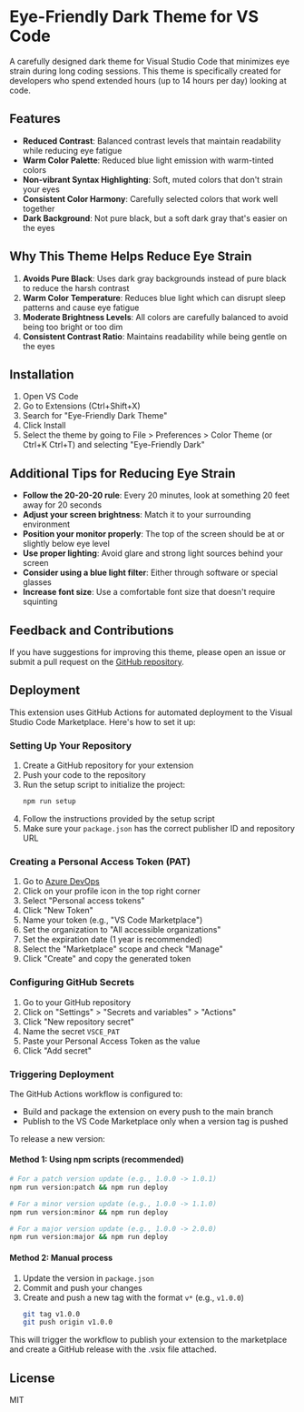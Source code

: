 # Eye-Friendly Dark Theme for VS Code

A carefully designed dark theme for Visual Studio Code that minimizes eye strain during long coding sessions. This theme is specifically created for developers who spend extended hours (up to 14 hours per day) looking at code.

## Features

- **Reduced Contrast**: Balanced contrast levels that maintain readability while reducing eye fatigue
- **Warm Color Palette**: Reduced blue light emission with warm-tinted colors
- **Non-vibrant Syntax Highlighting**: Soft, muted colors that don't strain your eyes
- **Consistent Color Harmony**: Carefully selected colors that work well together
- **Dark Background**: Not pure black, but a soft dark gray that's easier on the eyes

## Why This Theme Helps Reduce Eye Strain

1. **Avoids Pure Black**: Uses dark gray backgrounds instead of pure black to reduce the harsh contrast
2. **Warm Color Temperature**: Reduces blue light which can disrupt sleep patterns and cause eye fatigue
3. **Moderate Brightness Levels**: All colors are carefully balanced to avoid being too bright or too dim
4. **Consistent Contrast Ratio**: Maintains readability while being gentle on the eyes

## Installation

1. Open VS Code
2. Go to Extensions (Ctrl+Shift+X)
3. Search for "Eye-Friendly Dark Theme"
4. Click Install
5. Select the theme by going to File > Preferences > Color Theme (or Ctrl+K Ctrl+T) and selecting "Eye-Friendly Dark"

## Additional Tips for Reducing Eye Strain

- **Follow the 20-20-20 rule**: Every 20 minutes, look at something 20 feet away for 20 seconds
- **Adjust your screen brightness**: Match it to your surrounding environment
- **Position your monitor properly**: The top of the screen should be at or slightly below eye level
- **Use proper lighting**: Avoid glare and strong light sources behind your screen
- **Consider using a blue light filter**: Either through software or special glasses
- **Increase font size**: Use a comfortable font size that doesn't require squinting

## Feedback and Contributions

If you have suggestions for improving this theme, please open an issue or submit a pull request on the [GitHub repository](https://github.com/Misstt7833/Theme-VScode.git).

## Deployment

This extension uses GitHub Actions for automated deployment to the Visual Studio Code Marketplace. Here's how to set it up:

### Setting Up Your Repository

1. Create a GitHub repository for your extension
2. Push your code to the repository
3. Run the setup script to initialize the project:
   ```bash
   npm run setup
   ```
4. Follow the instructions provided by the setup script
5. Make sure your `package.json` has the correct publisher ID and repository URL

### Creating a Personal Access Token (PAT)

1. Go to [Azure DevOps](https://dev.azure.com/)
2. Click on your profile icon in the top right corner
3. Select "Personal access tokens"
4. Click "New Token"
5. Name your token (e.g., "VS Code Marketplace")
6. Set the organization to "All accessible organizations"
7. Set the expiration date (1 year is recommended)
8. Select the "Marketplace" scope and check "Manage"
9. Click "Create" and copy the generated token

### Configuring GitHub Secrets

1. Go to your GitHub repository
2. Click on "Settings" > "Secrets and variables" > "Actions"
3. Click "New repository secret"
4. Name the secret `VSCE_PAT`
5. Paste your Personal Access Token as the value
6. Click "Add secret"

### Triggering Deployment

The GitHub Actions workflow is configured to:
- Build and package the extension on every push to the main branch
- Publish to the VS Code Marketplace only when a version tag is pushed

To release a new version:

#### Method 1: Using npm scripts (recommended)
```bash
# For a patch version update (e.g., 1.0.0 -> 1.0.1)
npm run version:patch && npm run deploy

# For a minor version update (e.g., 1.0.0 -> 1.1.0)
npm run version:minor && npm run deploy

# For a major version update (e.g., 1.0.0 -> 2.0.0)
npm run version:major && npm run deploy
```

#### Method 2: Manual process
1. Update the version in `package.json`
2. Commit and push your changes
3. Create and push a new tag with the format `v*` (e.g., `v1.0.0`)
   ```bash
   git tag v1.0.0
   git push origin v1.0.0
   ```

This will trigger the workflow to publish your extension to the marketplace and create a GitHub release with the .vsix file attached.

## License

MIT
